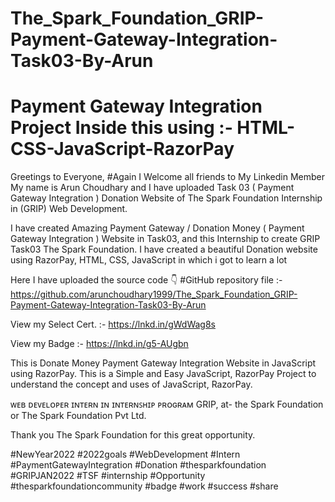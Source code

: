 # The_Spark_Foundation_GRIP-Payment-Gateway-Integration-Task03-By-Arun
# Payment Gateway Integration Project Inside this using :- HTML-CSS-JavaScript-RazorPay
Greetings to Everyone, #Again I Welcome all friends to My Linkedin Member My name is Arun Choudhary and I have uploaded Task 03 ( Payment Gateway Integration ) Donation Website of The Spark Foundation Internship in (GRIP) Web Development.

I have created Amazing Payment Gateway / Donation Money ( Payment Gateway Integration ) Website in Task03, and this Internship to create GRIP Task03 The Spark Foundation. I have created a beautiful Donation website using RazorPay, HTML, CSS, JavaScript in which i got to learn a lot

Here I have uploaded the source code 👇 #GitHub repository file :- https://github.com/arunchoudhary1999/The_Spark_Foundation_GRIP-Payment-Gateway-Integration-Task03-By-Arun

View my Select Cert. :- https://lnkd.in/gWdWag8s

View my Badge :- https://lnkd.in/g5-AUgbn

This is Donate Money Payment Gateway Integration Website in JavaScript using RazorPay. This is a Simple and Easy JavaScript, RazorPay Project to understand the concept and uses of JavaScript, RazorPay.

ᴡᴇʙ ᴅᴇᴠᴇʟᴏᴩᴇʀ ɪɴᴛᴇʀɴ ɪɴ ɪɴᴛᴇʀɴꜱʜɪᴩ ᴩʀᴏɢʀᴀᴍ GRIP, at- the Spark Foundation or The Spark Foundation Pvt Ltd.

Thank you The Spark Foundation for this great opportunity.

#NewYear2022 #2022goals #WebDevelopment #Intern #PaymentGatewayIntegration #Donation #thesparkfoundation #GRIPJAN2022 #TSF #internship #Opportunity #thesparkfoundationcommunity #badge #work #success #share

